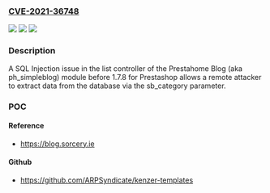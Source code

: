 ### [CVE-2021-36748](https://cve.mitre.org/cgi-bin/cvename.cgi?name=CVE-2021-36748)
![](https://img.shields.io/static/v1?label=Product&message=n%2Fa&color=blue)
![](https://img.shields.io/static/v1?label=Version&message=n%2Fa&color=blue)
![](https://img.shields.io/static/v1?label=Vulnerability&message=n%2Fa&color=brighgreen)

### Description

A SQL Injection issue in the list controller of the Prestahome Blog (aka ph_simpleblog) module before 1.7.8 for Prestashop allows a remote attacker to extract data from the database via the sb_category parameter.

### POC

#### Reference
- https://blog.sorcery.ie

#### Github
- https://github.com/ARPSyndicate/kenzer-templates

